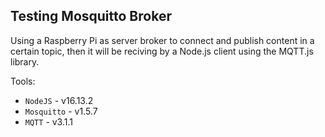 ## Testing Mosquitto Broker
Using a Raspberry Pi as server broker to connect and publish content in a certain topic, then it will be reciving by a Node.js client using the MQTT.js library.

Tools:
- `NodeJS`     - v16.13.2
- `Mosquitto`  - v1.5.7
- `MQTT`       - v3.1.1

